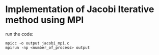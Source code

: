 # Implementation of Jacobi Iterative method using MPI
run the code:
```
mpicc -o output jacobi_mpi.c
mpirun -np <number_of_process> output
```
